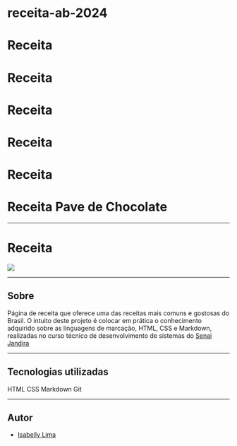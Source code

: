 # receita-ab-2024
# Receita
# Receita
# Receita
# Receita
# Receita

# Receita Pave de Chocolate
---
# Receita
![](/img/Captura%20de%20Tela%202024-10-02%20%C3%A0s%2013.43.13.png)

---

## Sobre 
 Página de receita que oferece uma das receitas mais comuns e gostosas do Brasil. O intuito deste projeto é colocar em prática o conhecimento adquirido sobre as linguagens de marcação, HTML, CSS e Markdown, realizadas no curso técnico de desenvolvimento de sistemas do [Senai Jandira](https://sp.senai.br/unidade/jandira/)

 ___

## Tecnologias utilizadas

HTML
CSS
Markdown
Git
___

## Autor

 - [Isabelly Lima]()

